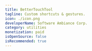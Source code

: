 ```yaml
---
title: BetterTouchTool
tagline: Custom shortcuts & gestures.
icon: ./icon.png
developerName: Software Ambiance Corp.
category: utilities
monetization: paid
isOpenSource: false
isRecommended: true
---
```

